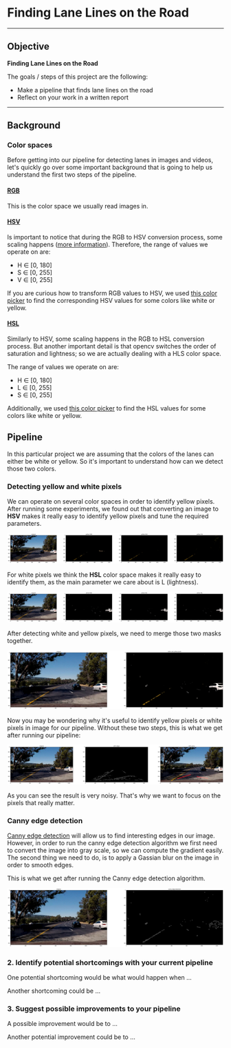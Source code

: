 # **Finding Lane Lines on the Road** 

---

## Objective

**Finding Lane Lines on the Road**

The goals / steps of this project are the following:
* Make a pipeline that finds lane lines on the road
* Reflect on your work in a written report


[//]: # (Image References)

---

## Background

### Color spaces

Before getting into our pipeline for detecting lanes in images and videos, let's quickly go over some important background that is going to help us understand the first two steps of the pipeline.

#### [RGB](https://en.wikipedia.org/wiki/RGB_color_model)

This is the color space we usually read images in.

#### [HSV](https://en.wikipedia.org/wiki/HSL_and_HSV)

Is important to notice that during the RGB to HSV conversion process, some scaling happens ([more information](https://docs.opencv.org/2.4/modules/imgproc/doc/miscellaneous_transformations.html?#cvtcolor)). Therefore, the range of values we operate on are:
* H ∈ [0, 180]
* S ∈ [0, 255]
* V ∈ [0, 255]

If you are curious how to transform RGB values to HSV, we used [this color picker](https://alloyui.com/examples/color-picker/hsv) to find the corresponding HSV values for some colors like white or yellow.

#### [HSL](https://en.wikipedia.org/wiki/HSL_and_HSV)

Similarly to HSV, some scaling happens in the RGB to HSL conversion process. But another important detail is that opencv switches the order of saturation and lightness; so we are actually dealing with a HLS color space.

The range of values we operate on are:
* H ∈ [0, 180]
* L ∈ [0, 255]
* S ∈ [0, 255]

Additionally, we used [this color picker](https://www.w3schools.com/colors/colors_hsl.asp) to find the HSL values for some colors like white or yellow.

## Pipeline

In this particular project we are assuming that the colors of the lanes can either be white or yellow. So it's important to understand how can we detect those two colors.

### Detecting yellow and white pixels

We can operate on several color spaces in order to identify yellow pixels. After running some experiments, we found out that converting an image to **HSV** makes it really easy to identify yellow pixels and tune the required parameters.

[yellow_detection]: ./yellow_detection.png "Yellow detection experiment"
![alt text][yellow_detection]

For white pixels we think the **HSL** color space makes it really easy to identify them, as the main parameter we care about is L (lightness).

[white_detection]: ./white_detection.png "White detection experiment"
![alt text][white_detection]

After detecting white and yellow pixels, we need to merge those two masks together.

[white_and_yellow_detection]: ./white_and_yellow_detection.png "White and yellow detection experiment"
![alt text][white_and_yellow_detection]

Now you may be wondering why it's useful to identify yellow pixels or white pixels in image for our pipeline. Without these two steps, this is what we get after running our pipeline:

[bad_canny_example]: ./bad_canny_example.png "Bad Canny example"
![alt text][bad_canny_example]

As you can see the result is very noisy. That's why we want to focus on the pixels that really matter.

### Canny edge detection

[Canny edge detection](https://en.wikipedia.org/wiki/Canny_edge_detector) will allow us to find interesting edges in our image. However, in order to run the canny edge detection algorithm we first need to convert the image into gray scale, so we can compute the gradient easily. The second thing we need to do, is to apply a Gassian blur on the image in order to smooth edges.

This is what we get after running the Canny edge detection algorithm.

[canny_image]: ./canny_image.png "Canny image"
![alt text][canny_image]

### 2. Identify potential shortcomings with your current pipeline

One potential shortcoming would be what would happen when ... 

Another shortcoming could be ...

### 3. Suggest possible improvements to your pipeline

A possible improvement would be to ...

Another potential improvement could be to ...
